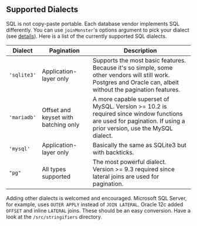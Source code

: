 ## Supported Dialects

SQL is not copy-paste portable.
Each database vendor implements SQL differently.
You can use `joinMonster`'s options argument to pick your dialect (see [details](/API/#joinMonster)).
Here is a list of the currently supported SQL dialects. 

| Dialect | Pagination | Description |
| ------- | ---------- | ----------- |
|`'sqlite3'`| Application-layer only | Supports the most basic features. Because it's so simple, some other vendors will still work. Postgres and Oracle can, albeit without the pagination features. |
|`'mariadb'`| Offset and keyset with batching only | A more capable superset of MySQL. Version >= 10.2 is required since window functions are used for pagination. If using a prior version, use the MySQL dialect. |
|`'mysql'`| Application-layer only | Basically the same as SQLite3 but with backticks.
|`"pg"`| All types supported | The most powerful dialect. Version >= 9.3 required since lateral joins are used for pagination.

Adding other dialects is welcomed and encouraged.
Microsoft SQL Server, for example, uses `OUTER APPLY` instead of `JOIN LATERAL`.
Oracle 12c added `OFFSET` and inline `LATERAL` joins.
These should be an easy conversion.
Have a look at the `/src/stringifiers` directory.

